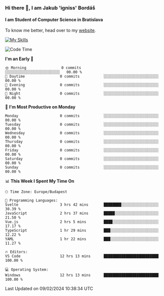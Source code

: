 ### Hi there 👋, I am Jakub 'igniss' Bordáš

#### I am Student of Computer Science in Bratislava
To know me better, head over to my [website](https://bordas.sk).

[![My Skills](https://skillicons.dev/icons?i=js,html,css,figma,svelte,java,kotlin,python,postgresql,typescript,nest,nodejs)](https://bordas.sk)


<!--START_SECTION:waka-->
![Code Time](http://img.shields.io/badge/Code%20Time-1%2C401%20hrs%2036%20mins-blue)

**I'm an Early 🐤** 

```text
🌞 Morning                0 commits           ░░░░░░░░░░░░░░░░░░░░░░░░░   00.00 % 
🌆 Daytime                0 commits           ░░░░░░░░░░░░░░░░░░░░░░░░░   00.00 % 
🌃 Evening                0 commits           ░░░░░░░░░░░░░░░░░░░░░░░░░   00.00 % 
🌙 Night                  0 commits           ░░░░░░░░░░░░░░░░░░░░░░░░░   00.00 % 
```
📅 **I'm Most Productive on Monday** 

```text
Monday                   0 commits           ░░░░░░░░░░░░░░░░░░░░░░░░░   00.00 % 
Tuesday                  0 commits           ░░░░░░░░░░░░░░░░░░░░░░░░░   00.00 % 
Wednesday                0 commits           ░░░░░░░░░░░░░░░░░░░░░░░░░   00.00 % 
Thursday                 0 commits           ░░░░░░░░░░░░░░░░░░░░░░░░░   00.00 % 
Friday                   0 commits           ░░░░░░░░░░░░░░░░░░░░░░░░░   00.00 % 
Saturday                 0 commits           ░░░░░░░░░░░░░░░░░░░░░░░░░   00.00 % 
Sunday                   0 commits           ░░░░░░░░░░░░░░░░░░░░░░░░░   00.00 % 
```


📊 **This Week I Spent My Time On** 

```text
🕑︎ Time Zone: Europe/Budapest

💬 Programming Languages: 
Svelte                   3 hrs 42 mins       ████████░░░░░░░░░░░░░░░░░   30.39 % 
JavaScript               2 hrs 37 mins       █████░░░░░░░░░░░░░░░░░░░░   21.50 % 
Vue.js                   2 hrs 5 mins        ████░░░░░░░░░░░░░░░░░░░░░   17.17 % 
TypeScript               1 hr 29 mins        ███░░░░░░░░░░░░░░░░░░░░░░   12.22 % 
YAML                     1 hr 22 mins        ███░░░░░░░░░░░░░░░░░░░░░░   11.27 % 

🔥 Editors: 
VS Code                  12 hrs 13 mins      █████████████████████████   100.00 % 

💻 Operating System: 
Windows                  12 hrs 13 mins      █████████████████████████   100.00 % 
```


 Last Updated on 09/02/2024 10:38:34 UTC
<!--END_SECTION:waka-->
